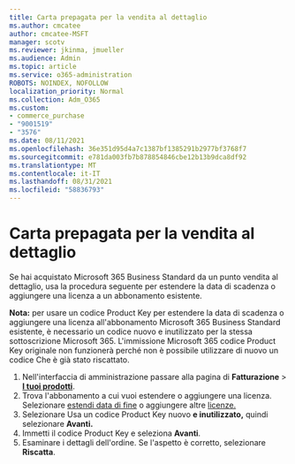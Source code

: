 ```yaml
---
title: Carta prepagata per la vendita al dettaglio
ms.author: cmcatee
author: cmcatee-MSFT
manager: scotv
ms.reviewer: jkinma, jmueller
ms.audience: Admin
ms.topic: article
ms.service: o365-administration
ROBOTS: NOINDEX, NOFOLLOW
localization_priority: Normal
ms.collection: Adm_O365
ms.custom:
- commerce_purchase
- "9001519"
- "3576"
ms.date: 08/11/2021
ms.openlocfilehash: 36e351d95d4a7c1387bf1385291b2977bf3768f7
ms.sourcegitcommit: e781da003fb7b878854846cbe12b13b9dca8df92
ms.translationtype: MT
ms.contentlocale: it-IT
ms.lasthandoff: 08/31/2021
ms.locfileid: "58836793"
---
```

# <a name="retail-prepaid-card"></a>Carta prepagata per la vendita al dettaglio

Se hai acquistato Microsoft 365 Business Standard da un punto vendita al dettaglio, usa la procedura seguente per estendere la data di scadenza o aggiungere una licenza a un abbonamento esistente.

**Nota:** per usare un codice Product Key per estendere la data di scadenza o aggiungere una licenza all'abbonamento Microsoft 365 Business Standard esistente, è necessario un codice nuovo e inutilizzato per la stessa sottoscrizione Microsoft 365. L'immissione Microsoft 365 codice Product Key originale non funzionerà perché non è possibile utilizzare di nuovo un codice Che è già stato riscattato.

1. Nell'interfaccia di amministrazione passare alla pagina di **Fatturazione** > **[I tuoi prodotti](https://go.microsoft.com/fwlink/p/?linkid=842054)**.
2. Trova l'abbonamento a cui vuoi estendere o aggiungere una licenza. Selezionare [estendi data di fine](https://go.microsoft.com/fwlink/p/?linkid=842054) o aggiungere altre [licenze.](https://go.microsoft.com/fwlink/p/?linkid=842054)
3. Selezionare Usa un codice Product Key nuovo **e inutilizzato,** quindi selezionare **Avanti.**
4. Immetti il codice Product Key e seleziona **Avanti**.
5. Esaminare i dettagli dell'ordine. Se l'aspetto è corretto, selezionare **Riscatta**.